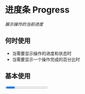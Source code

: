 # 进度条 Progress

<GlobalElement />

*展示操作的当前进度*

## 何时使用

- 当需要显示操作的进度和状态时
- 当需要显示一个操作完成的百分比时

<script setup lang="ts">
import { h, ref } from 'vue'
import { MinusOutlined, PlusOutlined } from '@ant-design/icons-vue'
import type { ProgressProps } from 'composed-ui'
const percent = ref(80)
const lineCapOptions = [
  {
    label: 'round',
    value: 'round'
  },
  {
    label: 'butt',
    value: 'butt'
  }
]
const lineCap = ref<ProgressProps['lineCap']>('butt')
const primaryColor = ref('#ff6900')
const successColor = ref('#18a058')
const themeStyle = {
  '--progress-primary-color': primaryColor.value,
  '--progress-success-color': successColor.value
}
function onIncrease(scale: number) {
  const res = percent.value + scale
  if (res > 100) {
    percent.value = 100
  } else {
    percent.value = res
  }
}
function onDecline(scale: number) {
  const res = percent.value - scale
  if (res < 0) {
    percent.value = 0
  } else {
    percent.value = res
  }
}
</script>

## 基本使用

<Progress :percent="percent" />

::: details Show Code

```vue
<script setup lang="ts">
import { ref } from 'vue'
const percent = ref(80)
</script>
<template>
  <Progress :percent="percent" />
</template>
```

:::

## 进度圈

<Space align="center">
  <Progress type="circle" :percent="percent" />
  <Button @click="onDecline(5)" size="large" :icon="() => h(MinusOutlined)">Decline</Button>
  <Button @click="onIncrease(5)" size="large" :icon="() => h(PlusOutlined)">Increase</Button>
</Space>

::: details Show Code

```vue
<script setup lang="ts">
import { h, ref } from 'vue'
import { MinusOutlined, PlusOutlined } from '@ant-design/icons-vue'
const percent = ref(80)
function onIncrease (scale: number) {
  const res = percent.value + scale
  if (res > 100) {
    percent.value = 100
  } else {
    percent.value = res
  }
}
function onDecline (scale: number) {
  const res = percent.value - scale
  if (res < 0) {
    percent.value = 0
  } else {
    percent.value = res
  }
}
</script>
<template>
  <Space align="center">
    <Progress type="circle" :percent="percent" />
    <Button @click="onDecline(5)" size="large" :icon="() => h(MinusOutlined)">Decline</Button>
    <Button @click="onIncrease(5)" size="large" :icon="() => h(PlusOutlined)">Increase</Button>
  </Space>
</template>
```

:::

## 完成进度条

<Flex vertical>
  <Progress :percent="100" />
  <Progress type="circle" :percent="100" />
</Flex>

::: details Show Code

```vue
<template>
  <Flex vertical>
    <Progress :percent="100" />
    <Progress type="circle" :percent="100" />
  </Flex>
</template>
```

:::

## 渐变进度条

*`strokeColor`: `{ '0%': '#108ee9', '100%': '#87d068', direction: 'right' }` 或 `{ from: '#108ee9', to: '#87d068', direction: 'right' }`*

<br/>

<Flex vertical>
  <Progress
    :line-color="{
      '0%': '#108ee9',
      '100%': '#87d068'
    }"
    :percent="percent"
  />
  <Space align="center">
    <Progress
      type="circle"
      :line-color="{
        '0%': '#108ee9',
        '100%': '#87d068'
      }"
      :percent="percent"
    />
    <Button @click="onDecline(5)" size="large" :icon="() => h(MinusOutlined)">Decline</Button>
    <Button @click="onIncrease(5)" size="large" :icon="() => h(PlusOutlined)">Increase</Button>
  </Space>
</Flex>

::: details Show Code

```vue
<script setup lang="ts">
import { h, ref } from 'vue'
import { MinusOutlined, PlusOutlined } from '@ant-design/icons-vue'
const percent = ref(80)
function onIncrease (scale: number) {
  const res = percent.value + scale
  if (res > 100) {
    percent.value = 100
  } else {
    percent.value = res
  }
}
function onDecline (scale: number) {
  const res = percent.value - scale
  if (res < 0) {
    percent.value = 0
  } else {
    percent.value = res
  }
}
</script>
<template>
  <Flex vertical>
    <Progress
      :line-color="{
        '0%': '#108ee9',
        '100%': '#87d068'
      }"
      :percent="percent"
    />
    <Space align="center">
      <Progress
        type="circle"
        :line-color="{
          '0%': '#108ee9',
          '100%': '#87d068'
        }"
        :percent="percent"
      />
      <Button @click="onDecline(5)" size="large" :icon="() => h(MinusOutlined)">Decline</Button>
      <Button @click="onIncrease(5)" size="large" :icon="() => h(PlusOutlined)">Increase</Button>
    </Space>
  </Flex>
</template>
```

:::

## 自定义样式

<Flex vertical>
  <Progress
    style="--progress-success-color: #ff6900"
    :line-size="24"
    :line-color="{
      '0%': '#108ee9',
      '100%': '#87d068',
      direction: 'left'
    }"
    :info-size="24"
    :percent="percent"
  />
  <Space align="center">
    <Progress
      style="--progress-success-color: #ff6900"
      type="circle"
      :width="180"
      :line-size="14"
      :line-color="{
        '0%': '#108ee9',
        '100%': '#87d068',
        direction: 'left'
      }"
      :info-size="28"
      :percent="percent"
    />
    <Button @click="onDecline(5)" size="large" :icon="() => h(MinusOutlined)">Decline</Button>
    <Button @click="onIncrease(5)" size="large" :icon="() => h(PlusOutlined)">Increase</Button>
  </Space>
</Flex>

::: details Show Code

```vue
<script setup lang="ts">
import { h, ref } from 'vue'
import { MinusOutlined, PlusOutlined } from '@ant-design/icons-vue'
const percent = ref(80)
function onIncrease (scale: number) {
  const res = percent.value + scale
  if (res > 100) {
    percent.value = 100
  } else {
    percent.value = res
  }
}
function onDecline (scale: number) {
  const res = percent.value - scale
  if (res < 0) {
    percent.value = 0
  } else {
    percent.value = res
  }
}
</script>
<template>
  <Flex vertical>
    <Progress
      style="--progress-success-color: #ff6900"
      :line-size="24"
      :line-color="{
        '0%': '#108ee9',
        '100%': '#87d068',
        direction: 'left'
      }"
      :info-size="24"
      :percent="percent"
    />
    <Space align="center">
      <Progress
        style="--progress-success-color: #ff6900"
        type="circle"
        :width="180"
        :line-size="14"
        :line-color="{
          '0%': '#108ee9',
          '100%': '#87d068',
          direction: 'left'
        }"
        :info-size="28"
        :percent="percent"
      />
      <Button @click="onDecline(5)" size="large" :icon="() => h(MinusOutlined)">Decline</Button>
      <Button @click="onIncrease(5)" size="large" :icon="() => h(PlusOutlined)">Increase</Button>
    </Space>
  </Flex>
</template>
```

:::

## 自定义边缘形状

<Flex vertical>
  <Radio :options="lineCapOptions" v-model:value="lineCap" button button-style="solid" />
  <Progress
    :line-size="20"
    :line-color="{
      '0%': 'white',
      '100%': 'pink'
    }"
    :line-cap="lineCap"
    :info-size="20"
    :percent="percent"
  />
  <Space align="center">
    <Progress
      type="circle"
      :width="160"
      :line-size="12"
      :line-color="{
        '0%': '#e3f2fd',
        '100%': '#2080f0'
      }"
      :line-cap="lineCap"
      :info-size="24"
      :percent="percent"
    />
    <Button @click="onDecline(5)" size="large" :icon="() => h(MinusOutlined)">Decline</Button>
    <Button @click="onIncrease(5)" size="large" :icon="() => h(PlusOutlined)">Increase</Button>
  </Space>
</Flex>

::: details Show Code

```vue
<script setup lang="ts">
import { h, ref } from 'vue'
import { MinusOutlined, PlusOutlined } from '@ant-design/icons-vue'
import type { ProgressProps } from 'composed-ui'
const percent = ref(80)
const lineCapOptions = [
  {
    label: 'round',
    value: 'round'
  },
  {
    label: 'butt',
    value: 'butt'
  }
]
const lineCap = ref<ProgressProps['lineCap']>('butt')
function onIncrease (scale: number) {
  const res = percent.value + scale
  if (res > 100) {
    percent.value = 100
  } else {
    percent.value = res
  }
}
function onDecline (scale: number) {
  const res = percent.value - scale
  if (res < 0) {
    percent.value = 0
  } else {
    percent.value = res
  }
}
</script>
<template>
  <Flex vertical>
    <Radio :options="lineCapOptions" v-model:value="lineCap" button button-style="solid" />
    <Progress
      :line-size="20"
      :line-color="{
        '0%': 'white',
        '100%': 'pink'
      }"
      :line-cap="lineCap"
      :info-size="20"
      :percent="percent"
    />
    <Space align="center">
      <Progress
        type="circle"
        :width="160"
        :line-size="12"
        :line-color="{
          '0%': '#e3f2fd',
          '100%': '#2080f0'
        }"
        :line-cap="lineCap"
        :info-size="24"
        :percent="percent"
      />
      <Button @click="onDecline(5)" size="large" :icon="() => h(MinusOutlined)">Decline</Button>
      <Button @click="onIncrease(5)" size="large" :icon="() => h(PlusOutlined)">Increase</Button>
    </Space>
  </Flex>
</template>
```

:::

## 自定义文字

<Flex vertical>
  <Progress
    :line-size="20"
    :info-size="20"
    :percent="percent"
    :format="(percent: number) => `$${percent}`"
    success="Done"
  />
  <Progress style="--success-color: #d48806" :line-size="20" :info-size="20" :percent="percent">
    <template #format="{ percent }">
      <span style="color: #d4380d">{{ percent }}%</span>
    </template>
    <template #success>
      <span style="color: #d48806">Bingo</span>
    </template>
  </Progress>
  <Space align="center">
    <Progress
      type="circle"
      :width="160"
      :line-size="12"
      :info-size="24"
      :percent="percent"
      :format="(percent: number) => `${percent} Days`"
      success="Done"
    />
    <Progress style="--success-color: #d48806" type="circle" :width="160" :line-size="12" :info-size="24" :percent="percent">
      <template #format="{ percent }">
        <span style="color: #d4380d">{{ percent }}%</span>
      </template>
      <template #success>
        <span style="color: #d48806">Bingo</span>
      </template>
    </Progress>
    <Button @click="onDecline(5)" size="large" :icon="() => h(MinusOutlined)">Decline</Button>
    <Button @click="onIncrease(5)" size="large" :icon="() => h(PlusOutlined)">Increase</Button>
  </Space>
</Flex>

::: details Show Code

```vue
<script setup lang="ts">
import { h, ref } from 'vue'
import { MinusOutlined, PlusOutlined } from '@ant-design/icons-vue'
const percent = ref(80)
function onIncrease (scale: number) {
  const res = percent.value + scale
  if (res > 100) {
    percent.value = 100
  } else {
    percent.value = res
  }
}
function onDecline (scale: number) {
  const res = percent.value - scale
  if (res < 0) {
    percent.value = 0
  } else {
    percent.value = res
  }
}
</script>
<template>
  <Flex vertical>
    <Progress
      :line-size="20"
      :info-size="20"
      :percent="percent"
      :format="(percent: number) => `$${percent}`"
      success="Done"
    />
    <Progress style="--success-color: #d48806" :line-size="20" :info-size="20" :percent="percent">
      <template #format="{ percent }">
        <span style="color: #d4380d">{{ percent }}%</span>
      </template>
      <template #success>
        <span style="color: #d48806">Bingo</span>
      </template>
    </Progress>
    <Space align="center">
      <Progress
        type="circle"
        :width="160"
        :line-size="12"
        :info-size="24"
        :percent="percent"
        :format="(percent: number) => `${percent} Days`"
        success="Done"
      />
      <Progress style="--success-color: #d48806" type="circle" :width="160" :line-size="12" :info-size="24" :percent="percent">
        <template #format="{ percent }">
          <span style="color: #d4380d">{{ percent }}%</span>
        </template>
        <template #success>
          <span style="color: #d48806">Bingo</span>
        </template>
      </Progress>
      <Button @click="onDecline(5)" size="large" :icon="() => h(MinusOutlined)">Decline</Button>
      <Button @click="onIncrease(5)" size="large" :icon="() => h(PlusOutlined)">Increase</Button>
    </Space>
  </Flex>
</template>
```

:::

## APIs

### Progress

参数 | 说明 | 类型 | 默认值
:-- | :-- | :-- | :--
width | 进度条宽度，单位 `px`；`type: 'line'` 时，为进度条宽度，默认值 `'100%'`；`type: 'circle'` 时，为进度圈宽高，默认值 `120` | string &#124; number | undefined
percent | 当前进度百分比 | number | 0
lineSize | 进度条的尺寸，单位 `px`；`type: 'line'` 时，为进度条线高，默认值 `8`；`type: 'circle'` 时，单位是进度圈画布宽度的百分比，默认值 `6` | number | undefined
lineColor | 进度条的色彩，传入 `string` 时为纯色，传入 `Gradient` 时为渐变；进度圈时 `direction: 'left'` 为逆时针，`direction: 'right'` 为顺时针 | string &#124; [Gradient](#gradient-type) | undefined
lineCap | 进度条边缘的形状 | 'round' &#124; 'butt' | 'round'
showInfo | 是否显示进度数值或状态图标 | boolean | true
infoSize | 进度数值或状态图标的尺寸，单位 `px`；`type: 'line'` 时，默认值 `14`；`type: 'circle'` 时，默认值 `24` | number | undefined
success | 进度完成时的信息 | string &#124; slot | undefined
format | 内容的模板函数 | (percent: number) => (string &#124; number) &#124; slot | (percent: number) => percent + '%'
type | 进度条类型 | 'line' &#124; 'circle' | 'line'

### Gradient Type

名称 | 说明 | 类型 | 默认值
:-- | :-- | :-- | :--
'0%'? | 起始值 | string | undefined
'100%'? | 终点值 | string | undefined
from? | 起始值 | string | undefined
to? | 终点值 | string | undefined
direction? | 渐变方向 | 'right' &#124; 'left' | 'right'

## Slots

名称 | 说明 | 类型
:-- | :-- | :--
success | 自定义进度完成时的信息 | v-slot:success
format | 自定义格式化内容 | v-slot:format="{ percent }"

